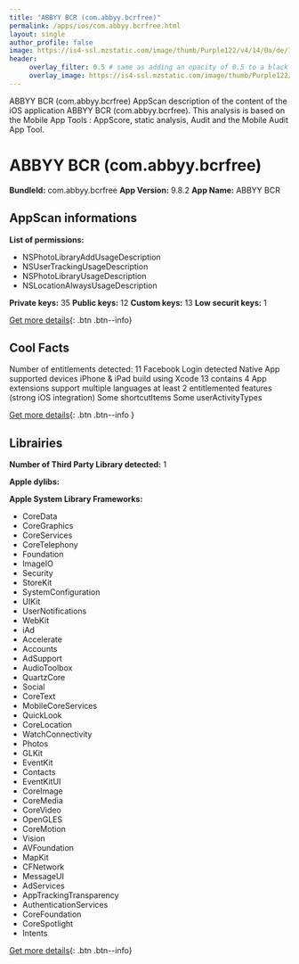 ```yaml
---
title: "ABBYY BCR (com.abbyy.bcrfree)"
permalink: /apps/ios/com.abbyy.bcrfree.html
layout: single
author_profile: false
image: https://is4-ssl.mzstatic.com/image/thumb/Purple122/v4/14/0a/de/140adee9-bdb4-2f20-1217-1524093e6297/AppIcon-0-1x_U007emarketing-0-7-0-85-220.png/512x512bb.jpg
header: 
     overlay_filter: 0.5 # same as adding an opacity of 0.5 to a black background
     overlay_image: https://is4-ssl.mzstatic.com/image/thumb/Purple122/v4/14/0a/de/140adee9-bdb4-2f20-1217-1524093e6297/AppIcon-0-1x_U007emarketing-0-7-0-85-220.png/512x512bb.jpg
---
```

ABBYY BCR (com.abbyy.bcrfree) AppScan description of the content of the iOS application ABBYY BCR (com.abbyy.bcrfree). This analysis is based on the Mobile App Tools : AppScore, static analysis, Audit and the Mobile Audit App Tool.

# ABBYY BCR (com.abbyy.bcrfree)

**BundleId:** com.abbyy.bcrfree
**App Version:** 9.8.2
**App Name:** ABBYY BCR


## AppScan informations 

**List of permissions:** 
- NSPhotoLibraryAddUsageDescription
- NSUserTrackingUsageDescription
- NSPhotoLibraryUsageDescription
- NSLocationAlwaysUsageDescription
  
  
**Private keys:** 35
**Public keys:** 12
**Custom keys:** 13
**Low securit keys:** 1
  
[Get more details](/pricing.html){: .btn .btn--info}

## Cool Facts

Number of entitlements detected: 11
Facebook Login detected
Native App
supported devices iPhone & iPad
build using Xcode 13
contains 4 App extensions
support multiple languages
at least 2 entitlemented features (strong iOS integration)
Some shortcutItems 
Some userActivityTypes
  
[Get more details](/pricing.html){: .btn .btn--info }

## Librairies 
**Number of Third Party Library detected:** 1


**Apple dylibs:**


**Apple System Library Frameworks:**
- CoreData
- CoreGraphics
- CoreServices
- CoreTelephony
- Foundation
- ImageIO
- Security
- StoreKit
- SystemConfiguration
- UIKit
- UserNotifications
- WebKit
- iAd
- Accelerate
- Accounts
- AdSupport
- AudioToolbox
- QuartzCore
- Social
- CoreText
- MobileCoreServices
- QuickLook
- CoreLocation
- WatchConnectivity
- Photos
- GLKit
- EventKit
- Contacts
- EventKitUI
- CoreImage
- CoreMedia
- CoreVideo
- OpenGLES
- CoreMotion
- Vision
- AVFoundation
- MapKit
- CFNetwork
- MessageUI
- AdServices
- AppTrackingTransparency
- AuthenticationServices
- CoreFoundation
- CoreSpotlight
- Intents


  
[Get more details](/pricing.html){: .btn .btn--info}

